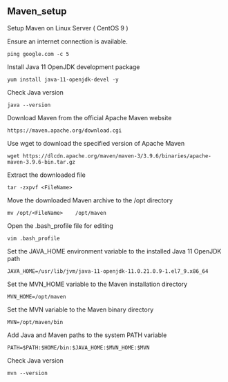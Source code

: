 ## Maven_setup
Setup Maven on Linux Server ( CentOS 9 )



Ensure an internet connection is available.
```
ping google.com -c 5
```


Install Java 11 OpenJDK development package
```
yum install java-11-openjdk-devel -y
```

Check Java version
```
java --version
```


Download Maven from the official Apache Maven website
```
https://maven.apache.org/download.cgi
```


Use wget to download the specified version of Apache Maven
```
wget https://dlcdn.apache.org/maven/maven-3/3.9.6/binaries/apache-maven-3.9.6-bin.tar.gz
```

Extract the downloaded file
```
tar -zxpvf <FileName>
```


Move the downloaded Maven archive to the /opt directory
```
mv /opt/<FileName>    /opt/maven
```


Open the .bash_profile file for editing
```
vim .bash_profile
```


Set the JAVA_HOME environment variable to the installed Java 11 OpenJDK path
```
JAVA_HOME=/usr/lib/jvm/java-11-openjdk-11.0.21.0.9-1.el7_9.x86_64
```


Set the MVN_HOME variable to the Maven installation directory
```
MVN_HOME=/opt/maven
```

Set the MVN variable to the Maven binary directory
```
MVN=/opt/maven/bin
```

Add Java and Maven paths to the system PATH variable
```
PATH=$PATH:$HOME/bin:$JAVA_HOME:$MVN_HOME:$MVN
```

Check Java version
```
mvn --version
```
